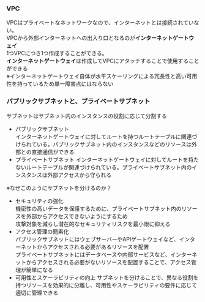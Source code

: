 ### VPC
VPCはプライベートなネットワークなので、インターネットとは接続されていない。   
VPCから外部インターネットへの出入り口となるのが**インターネットゲートウェイ**   
1つVPCにつき1つ作成することができる。   
**インターネットゲートウェイ**は作成してVPCにアタッチすることで使用することができる   
※インターネットゲートウェイ自体が水平スケーリングによる冗長性と高い可用性を持っているため単一障害点にはならない   

### パプリックサブネットと、プライベートサブネット
サブネットはサブネット内のインスタンスの役割に応じて分割する    
* パブリックサブネット  
インターネットゲートウェイに対してルートを持つルートテーブルに関連づけられている。パブリックサブネット内のインスタンスなどのリソースは外部との直接通信ができる
* プライベートサブネット
インターネットゲートウェイに対してルートを持たないルートテーブルが関連づけられている。プライベートサブネット内のインスタンスは外部アクセスから守られる  

※なぜこのようにサブネットを分けるのか？   
* セキュリティの強化    
機密性の高いデータを保護するために、プライベートサブネット内のリソースを外部からアクセスできないようにするため    
攻撃対象を減らし潜在的なセキュリティリスクを最小限に抑える
* アクセス管理の簡素化  
パブリックサブネットにはウェブサーバーやAPIゲートウェイなど、インターネットからアクセスされる必要があるリソースを配置   
プライベートサブネットにはデータベースや内部サービスなど、インターネットからアクセスされる必要がないリソースを配置することで、アクセス管理が簡単になる    
* 可用性とスケーラビリティの向上
サブネットを分けることで、異なる役割を持つリソースを効果的に分離し、可用性やスケーラビリティの要件に応じて適切に管理できる    

